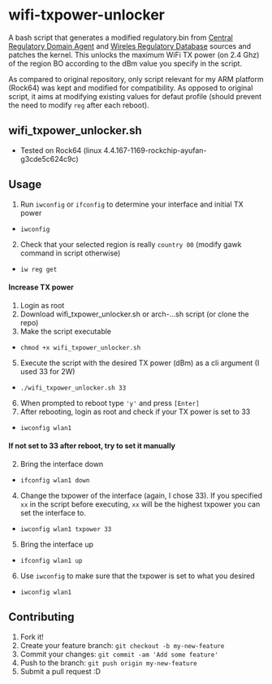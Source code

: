 # wifi-txpower-unlocker

A bash script that generates a modified regulatory.bin from [Central Regulatory Domain Agent](https://wireless.wiki.kernel.org/en/developers/regulatory/crda) and [Wireles Regulatory Database](https://wireless.wiki.kernel.org/en/developers/regulatory/wireless-regdb) sources and patches the kernel. This unlocks the maximum WiFi TX power (on 2.4 Ghz) of the region BO according to the dBm value you specify in the script. 

As compared to original repository, only script relevant for my ARM platform (Rock64) was kept and modified for compatibility.
As opposed to original script, it aims at modifying existing values for defaut profile (should prevent the need to modify ```reg``` after each reboot).

## wifi_txpower_unlocker.sh
* Tested on Rock64 (linux 4.4.167-1169-rockchip-ayufan-g3cde5c624c9c)

## Usage
1. Run ```iwconfig``` or ```ifconfig``` to determine your interface and initial TX power
* ```iwconfig```
2. Check that your selected region is really `country 00` (modify gawk command in script otherwise)
* ```iw reg get```
#### Increase TX power
1. Login as root
2. Download wifi_txpower_unlocker.sh or arch-...sh script (or clone the repo)
3. Make the script executable
* ```chmod +x wifi_txpower_unlocker.sh```
5. Execute the script with the desired TX power (dBm) as a cli argument (I used 33 for 2W)
* ```./wifi_txpower_unlocker.sh 33```
6. When prompted to reboot type ```'y'``` and press ```[Enter]```
7. After rebooting, login as root and check if your TX power is set to 33
* ```iwconfig wlan1```
#### If not set to 33 after reboot, try to set it manually
2. Bring the interface down
* ```ifconfig wlan1 down```
4. Change the txpower of the interface (again, I chose 33). If you specified ```xx``` in the script before executing, ```xx``` will be the highest txpower you can set the interface to. 
* ```iwconfig wlan1 txpower 33```
5. Bring the interface up
* ```ifconfig wlan1 up```
6. Use ```iwconfig``` to make sure that the txpower is set to what you desired
* ```iwconfig wlan1```

## Contributing
1. Fork it!
2. Create your feature branch: `git checkout -b my-new-feature`
3. Commit your changes: `git commit -am 'Add some feature'`
4. Push to the branch: `git push origin my-new-feature`
5. Submit a pull request :D


